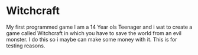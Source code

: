 # Witchcraft
My first programmed game
I am a 14 Year ols Teenager and i wat to create a game called Witchcraft in which you have to save the world from an evil monster.
I do this so i maybe can make some money with it.
This is for testing reasons.
